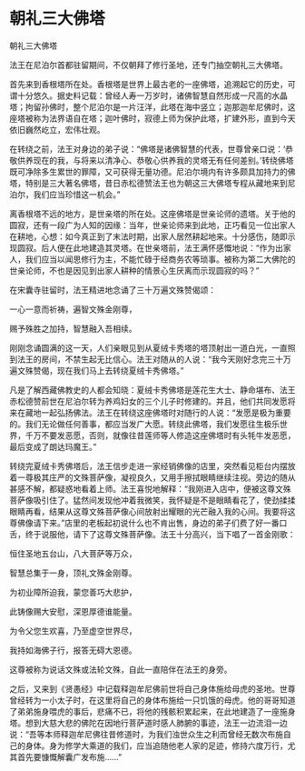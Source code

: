 # 朝礼三大佛塔

朝礼三大佛塔

法王在尼泊尔首都驻留期间，不仅朝拜了修行圣地，还专门抽空朝礼三大佛塔。

首先来到香根塔所在处。香根塔是世界上最古老的一座佛塔，追溯起它的历史，可谓十分悠久。据史料记载：曾经人寿一万岁时，诸佛智慧自然形成一尺高的水晶塔；拘留孙佛时，整个尼泊尔是一片汪洋，此塔在海中竖立；迦那迦牟尼佛时，这座塔被称为法界语自在塔；迦叶佛时，寂德上师为保护此塔，扩建外形，直到今天依旧巍然屹立，宏伟壮观。

在转绕之前，法王对身边的弟子说：“佛塔是诸佛智慧的代表，世尊曾亲口说：‘恭敬供养现在的我，与将来以清净心、恭敬心供养我的灵塔无有任何差别。’转绕佛塔既可净除多生累世的罪障，又可获得无量功德。尼泊尔境内有许多颇具加持力的佛塔，特别是三大著名佛塔，昔日赤松德赞法王也为朝这三大佛塔专程从藏地来到尼泊尔，我们应当珍惜这一机会。”

离香根塔不远的地方，是世亲塔的所在处。这座佛塔是世亲论师的遗塔。关于他的圆寂，还有一段广为人知的因缘：当年，世亲论师来到此地，正巧看见一位出家人在耕地，心想：如今真正到了末法时期，出家人居然耕起地来。十分感伤，随即示现圆寂。后人便在此地建造其灵塔。在世亲塔前，法王满怀感慨地说：“作为出家人，我们应当以闻思修行为主，不能忙碌于经商务农等琐事。被称为第二大佛陀的世亲论师，不也是因见到出家人耕种的情景心生厌离而示现圆寂的吗？”

在宋囊寺驻留时，法王精进地念诵了三十万遍文殊赞偈颂：

一心一意而祈祷，遍智文殊金刚尊，

赐予殊胜之加持，智慧融入吾相续。

刚刚念诵圆满的这一天，人们亲眼见到从夏绒卡秀塔的塔顶射出一道白光，一直照到法王的房间，不禁生起无比信心。法王对随从的人说：“我今天刚好念完三十万遍文殊赞偈，现在我们马上去转绕夏绒卡秀佛塔。”

凡是了解西藏佛教史的人都会知晓：夏绒卡秀佛塔是莲花生大士、静命堪布、法王赤松德赞前世在尼泊尔转为养鸡妇女的三个儿子时修建的。并且，他们共同发愿将来在藏地一起弘扬佛法。法王在转绕这座佛塔时对随行的人说：“发愿是极为重要的。我们无论做任何善事，都应当发广大愿。转绕此佛塔，我们发愿往生极乐世界，千万不要发恶愿，否则，就像往昔莲师等人修造这座佛塔时有头牦牛发恶愿，最后变成了朗达玛魔王。”

转绕完夏绒卡秀佛塔后，法王信步走进一家经销佛像的店里，突然看见柜台内摆放着一尊极其庄严的文殊菩萨像，凝视良久，又用手擦拭眼睛继续注视。旁边的随从甚感不解，都疑惑地看着上师。法王喜悦地解释：“我刚进入店中，便被这尊文殊菩萨像吸引住了。猛然间发现他冲着我微笑，我怀疑是不是眼睛看花了，使劲揉揉眼睛再看，结果从这尊文殊菩萨像心间放射出耀眼的光芒融入我的心间。我要将这尊佛像请下来。”店里的老板起初说什么也不肯出售，身边的弟子们费了好一番口舌，终于说服他，请下了这尊文殊菩萨像。法王十分高兴，当下唱了一首金刚歌：

恒住圣地五台山，八大菩萨等万众，

智慧总集于一身，顶礼文殊金刚尊。

为初业障所迫我，蒙您善巧大悲护，

此铸像赐大安慰，深恩厚德谁能量。

为令父您生欢喜，乃至虚空世界尽，

我持如海佛子行，报答无碍大恩德。

这尊被称为说话文殊或法轮文殊，自此一直陪伴在法王的身旁。

之后，又来到《贤愚经》中记载释迦牟尼佛前世将自己身体施给母虎的圣地。世尊曾经转为一小太子时，在这里将自己的身体布施给一只饥饿的母虎。他的哥哥知道了弟弟施身喂虎的事后，悲痛不已，将他的残骸积累起来，在此地建造了一座施身塔。想到大慈大悲的佛陀在因地行菩萨道时感人肺腑的事迹，法王一边流泪一边说：“吾等本师释迦牟尼佛往昔修道时，为我们浊世众生之利而曾经无数次布施自己的身体。身为修学大乘道的我们，应当追随他老人家的足迹，修持六度万行，尤其首先要慷慨解囊广发布施……”


